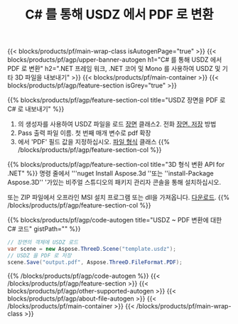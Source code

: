 ﻿---
title: C# 를 통해 USDZ 에서 PDF 로 변환 
description: .NET API 를 사용하여 USDZ 및 기타 3D 파일을 변환
url: /ko/net/conversion/usdz-to-pdf/
family: 3d
platformtag: net
feature: conversion
informat: USDZ
outformat: PDF
otherformats: 3MF DRC DXF JT PLY GLTF FBX ASE 
---
{{< blocks/products/pf/main-wrap-class isAutogenPage="true" >}}
{{< blocks/products/pf/agp/upper-banner-autogen h1="C# 를 통해 USDZ 에서 PDF 로 변환" h2=".NET 프레임 워크, .NET 코어 및 Mono 를 사용하여 USDZ 및 기타 3D 파일을 내보내기" >}}
{{< blocks/products/pf/main-container >}}
{{< blocks/products/pf/agp/feature-section isGrey="true" >}}

{{% blocks/products/pf/agp/feature-section-col title="USDZ 장면을 PDF 로 C# 로 내보내기" %}}
1. 의 생성자를 사용하여 USDZ 파일을 로드 [장면](https://apireference.aspose.com/3d/net/aspose.threed/scene) 클래스2. 전화 [장면. 저장](https://apireference.aspose.com/3d/net/aspose.threed/scene/methods/save/index) 방법
3. Pass 출력 파일 이름. 첫 번째 매개 변수로 pdf 확장
4. 에서 'PDF' 필드 값을 지정하십시오. [파일 형식](https://apireference.aspose.com/3d/net/aspose.threed/fileformat/fields/index) 클래스
{{% /blocks/products/pf/agp/feature-section-col %}}

{{% blocks/products/pf/agp/feature-section-col title="3D 형식 변환 API for .NET" %}}
명령 줄에서 '''nuget Install Aspose.3d ''또는 ''install-Package Aspose.3D'' '가있는 비주얼 스튜디오의 패키지 관리자 콘솔을 통해 설치하십시오.

또는 ZIP 파일에서 오프라인 MSI 설치 프로그램 또는 dll을 가져옵니다. [다운로드](https://downloads.aspose.com/3d/net).
{{% /blocks/products/pf/agp/feature-section-col %}}

{{% blocks/products/pf/agp/code-autogen title="USDZ ~ PDF 변환에 대한 C# 코드" gistPath="" %}}
```cs
// 장면의 객체에 USDZ 로드 
var scene = new Aspose.ThreeD.Scene("template.usdz");
// USDZ 을 PDF 로 저장 
scene.Save("output.pdf", Aspose.ThreeD.FileFormat.PDF);

```
{{% /blocks/products/pf/agp/code-autogen %}}
{{< /blocks/products/pf/agp/feature-section >}}
{{< blocks/products/pf/agp/other-supported-autogen >}}
{{< blocks/products/pf/agp/about-file-autogen >}}
{{< /blocks/products/pf/main-container >}}
{{< /blocks/products/pf/main-wrap-class >}}